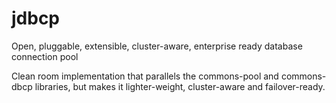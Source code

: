 jdbcp
=====

Open, pluggable, extensible, cluster-aware, enterprise ready database connection pool

Clean room implementation that parallels the commons-pool and commons-dbcp libraries, but makes it lighter-weight, cluster-aware and failover-ready.
